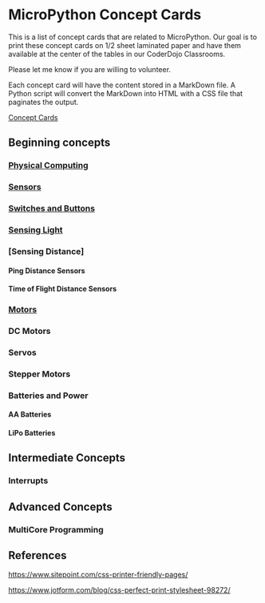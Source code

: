 # MicroPython Concept Cards

This is a list of concept cards that are related to MicroPython.  Our goal is to print these concept cards on 1/2 sheet laminated paper and have them available at the center of the tables in our CoderDojo Classrooms.

Please let me know if you are willing to volunteer.

Each concept card will have the content stored in a MarkDown file.  A Python script will convert the MarkDown into HTML with a CSS file that paginates the output.



[Concept Cards](https://www.coderdojotc.org/CoderDojoTC/designing-concept-cards/)

## Beginning concepts

### [Physical Computing](02-physical-computing.md)

### [Sensors](../sensors/01-intro.md)

### [Switches and Buttons]()

### [Sensing Light]()

### [Sensing Distance]

#### Ping Distance Sensors

#### Time of Flight Distance Sensors

### [Motors](../motors/../01-intro.md)

### DC Motors

### Servos

### Stepper Motors

### Batteries and Power

#### AA Batteries

#### LiPo Batteries

## Intermediate Concepts

### Interrupts

## Advanced Concepts

### MultiCore Programming

## References

https://www.sitepoint.com/css-printer-friendly-pages/

https://www.jotform.com/blog/css-perfect-print-stylesheet-98272/


